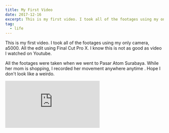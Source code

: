 ```yaml
---
title: My First Video
date: 2017-12-16
excerpt: This is my first video. I took all of the footages using my only camera, a5000. All the edit using Final Cut Pro X. I know this is not as good as video I watched on Youtube.
tag:
  - life
---
```


This is my first video. I took all of the footages using my only camera, a5000. All the edit using Final Cut Pro X. I know this is not as good as video I watched on Youtube.

All the footages were taken when we went to Pasar Atom Surabaya. While her mom is shopping, I recorded her movement anywhere anytime . Hope I don't look like a weirdo.

<div class="embed">
<iframe src="https://www.youtube.com/embed/3Pe00VRWo10" frameborder="0" allow="accelerometer; autoplay; encrypted-media; gyroscope; picture-in-picture" allowfullscreen></iframe>
</div>

